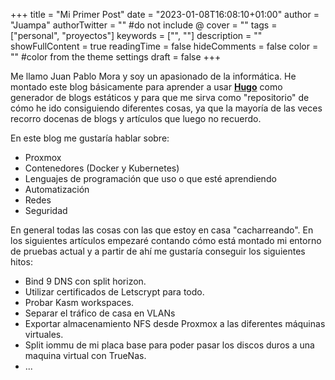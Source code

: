 +++
title = "Mi Primer Post"
date = "2023-01-08T16:08:10+01:00"
author = "Juampa"
authorTwitter = "" #do not include @
cover = ""
tags = ["personal", "proyectos"]
keywords = ["", ""]
description = ""
showFullContent = true
readingTime = false
hideComments = false
color = "" #color from the theme settings
draft = false
+++

Me llamo Juan Pablo Mora y soy un apasionado de la informática. He montado este blog básicamente para aprender a usar [**Hugo**](https://gohugo.io/) como generador de blogs estáticos y para que me sirva como "repositorio" de cómo he ido consiguiendo diferentes cosas, ya que la mayoría de las veces recorro docenas de blogs y artículos que luego no recuerdo. 

En este blog me gustaría hablar sobre:
  
  
+ Proxmox
+ Contenedores (Docker y Kubernetes)
+ Lenguajes de programación que uso o que esté aprendiendo
+ Automatización
+ Redes
+ Seguridad

En general todas las cosas con las que estoy en casa "cacharreando". En los siguientes artículos empezaré contando cómo está montado mi entorno de pruebas actual y a partir de ahí me gustaría conseguir los siguientes hitos:

  
- Bind 9 DNS con split horizon.
- Utilizar certificados de Letscrypt para todo.
- Probar Kasm workspaces.
- Separar el tráfico de casa en VLANs 
- Exportar almacenamiento NFS desde Proxmox a las diferentes máquinas virtuales.
- Split iommu de mi placa base para poder pasar los discos duros a una maquina virtual con TrueNas.
- ...

  

